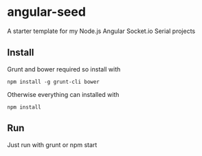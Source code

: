 angular-seed
============

A starter template for my Node.js Angular Socket.io Serial projects

## Install

Grunt and bower required so install with 
  
	npm install -g grunt-cli bower

Otherwise everything can installed with

	npm install

## Run

Just run with grunt or npm start